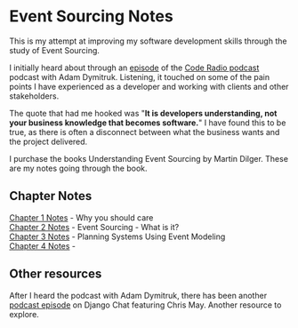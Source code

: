# Event Sourcing Notes

This is my attempt at improving my software development skills through the study of Event Sourcing.

I initially heard about through an [episode](https://coder.show/616) of the [Code Radio podcast](https://coder.show/) podcast with Adam Dymitruk. Listening, it touched on some of the pain points I have experienced as a developer and working with clients and other stakeholders.

The quote that had me hooked was "__It is developers understanding, not your business knowledge that becomes software.__" I have found this to be true, as there is often a disconnect between what the business wants and the project delivered.

I purchase the books Understanding Event Sourcing by Martin Dilger. These are my notes going through the book.

## Chapter Notes

[Chapter 1 Notes](./Chapter01.md) -  Why you should care  
[Chapter 2 Notes](./Chapter01.md) -  Event Sourcing - What is it?  
[Chapter 3 Notes](./Chapter03.md) -  Planning Systems Using Event Modeling   
[Chapter 4 Notes](./Chapter04.md) -   

## Other resources

After I heard the podcast with Adam Dymitruk, there has been another [podcast episode](https://djangochat.com/episodes/event-sourcing-chris-may) on Django Chat featuring Chris May. Another resource to explore.